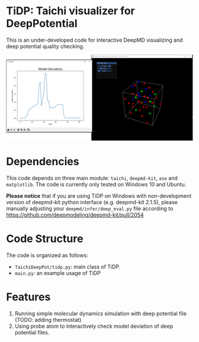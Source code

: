 # TiDP: Taichi visualizer for DeepPotential

This is an under-developed code for interactive DeepMD visualizing and deep potential quality checking.

<img src="https://github.com/theAfish/TiDP/blob/main/show.png" align="center" width="1000">

# Dependencies

This code depends on three main module: `taichi`, `deepmd-kit`, `ase` and `matplotlib`. The code is currently only tested on Windows 10 and Ubuntu.

**Please notice** that if you are using TiDP on Windows with non-development version of deepmd-kit python interface (e.g. deepmd-kit 2.1.5), please manually adjusting your `deepmd/infer/deep_eval.py` file according to https://github.com/deepmodeling/deepmd-kit/pull/2054

# Code Structure

The code is organized as follows:

* ``TaichiDeepPot/tidp.py``: main class of TiDP.
* ``main.py``: an example usage of TiDP

# Features
1. Running simple molecular dynamics simulation with deep potential file (TODO: adding thermostat)
2. Using probe atom to interactively check model deviation of deep potential files.
